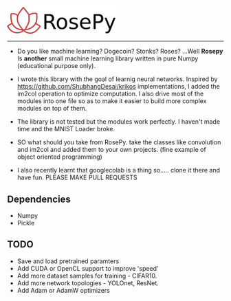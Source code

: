 <img src="./img/logo.png" width="50%">

----------------------------------------------------------------- 
- Do you like machine learning? Dogecoin? Stonks? Roses? ...Well **Rosepy** Is **another**
  small machine learning library written in pure Numpy (educational purpose only).

- I wrote this library with the goal of learnig neural networks. Inspired by https://github.com/ShubhangDesai/krikos
  implementations, I added the im2col operation to optimize computation. I also drive most of the modules into 
  one file so as to make it easier to build more complex modules on top of them.
- The library is not tested but the modules work perfectly. I haven't made time and the MNIST Loader broke.
- SO what should you take from RosePy. take the classes like convolution and im2col and added them to your own projects.
  (fine example of object oriented programming)
- I also recently learnt that googlecolab is a thing so..... clone it there and have fun. PLEASE MAKE PULL REQUESTS

## Dependencies

- Numpy 
- Pickle

## TODO
- Save and load pretrained paramters
- Add CUDA or OpenCL support to improve 'speed'
- Add more dataset samples for training - CIFAR10.
- Add more network topologies - YOLOnet, ResNet.
- Add Adam or AdamW optimizers


